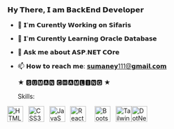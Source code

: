 ### 𝗛𝘆 𝗧𝗵𝗲𝗿𝗲, 𝗜 𝗮𝗺 𝗕𝗮𝗰𝗸𝗘𝗻𝗱 𝗗𝗲𝘃𝗲𝗹𝗼𝗽𝗲𝗿

- 🔭 𝗜'𝗺 𝗖𝘂𝗿𝗲𝗻𝘁𝗹𝘆 𝗪𝗼𝗿𝗸𝗶𝗻𝗴 𝗼𝗻 𝗦𝗶𝗳𝗮𝗿𝗶𝘀
- 🌱 𝗜'𝗺 𝗖𝘂𝗿𝗲𝗻𝘁𝗹𝘆 𝗟𝗲𝗮𝗿𝗻𝗶𝗻𝗴 𝗢𝗿𝗮𝗰𝗹𝗲 𝗗𝗮𝘁𝗮𝗯𝗮𝘀𝗲
- 💬 𝗔𝘀𝗸 𝗺𝗲 𝗮𝗯𝗼𝘂𝘁 𝗔𝗦𝗣.𝗡𝗘𝗧 𝗖𝗢𝗿𝗲
- 📫 𝗛𝗼𝘄 𝘁𝗼 𝗿𝗲𝗮𝗰𝗵 𝗺𝗲: 𝘀𝘂𝗺𝗮𝗻𝗲𝘆111@𝗴𝗺𝗮𝗶𝗹.𝗰𝗼𝗺

  ★  🆂🆄🅼🅰🅽 🅲🅷🅰🅼🅻🅸🅽🅶 ★

  Skills:
<p align="left">
<a href="https://developer.mozilla.org/en-US/docs/Glossary/HTML5" target="_blank" rel="noreferrer"><img src="https://raw.githubusercontent.com/danielcranney/readme-generator/main/public/icons/skills/html5-colored.svg" width="36" height="36" alt="HTML5" /></a> &nbsp;
<a href="https://www.w3.org/TR/CSS/#css" target="_blank" rel="noreferrer"><img src="https://raw.githubusercontent.com/danielcranney/readme-generator/main/public/icons/skills/css3-colored.svg" width="36" height="36" alt="CSS3" /></a> &nbsp;
 <a href="https://developer.mozilla.org/en-US/docs/Web/JavaScript" target="_blank" rel="noreferrer"><img src="https://raw.githubusercontent.com/danielcranney/readme-generator/main/public/icons/skills/javascript-colored.svg" width="36" height="36" alt="JavaScript" /></a> &nbsp;
<a href="https://reactjs.org/" target="_blank" rel="noreferrer"><img src="https://raw.githubusercontent.com/danielcranney/readme-generator/main/public/icons/skills/react-colored.svg" width="36" height="36" alt="React" /></a> &nbsp; <a href="https://sass-lang.com/" target="_blank" rel="noreferrer"></a> &nbsp; <a href="https://getbootstrap.com/" target="_blank" rel="noreferrer"><img src="https://raw.githubusercontent.com/danielcranney/readme-generator/main/public/icons/skills/bootstrap-colored.svg" width="36" height="36" alt="Bootstrap" /></a> &nbsp; <a href="https://tailwindcss.com/" target="_blank" rel="noreferrer"><img src="https://raw.githubusercontent.com/danielcranney/readme-generator/main/public/icons/skills/tailwindcss-colored.svg" width="36" height="36" alt="TailwindCSS" /></a><a href="[https://tailwindcss.com/](https://learn.microsoft.com/en-us/dotnet/)" target="_blank" rel="noreferrer"><img src="https://th.bing.com/th/id/OIP.2jOYMim7RdeyGWJXu4dU2wHaHa?pid=ImgDet&rs=1" width="36" height="36" alt="DotNet" /></a>

  
